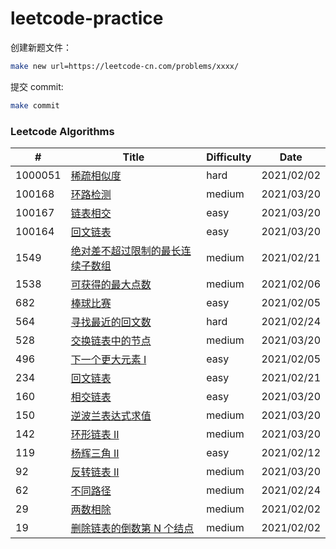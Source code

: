 # leetcode-practice

创建新题文件：
```sh
make new url=https://leetcode-cn.com/problems/xxxx/
```

提交 commit:
```sh
make commit
```

### Leetcode Algorithms

| # | Title | Difficulty | Date |
|---| ----- | ---------- | ---- |
|1000051|[稀疏相似度](./algorithms/1000051-sparse-similarity-lcci.md)|hard|2021/02/02|
|100168|[环路检测](./algorithms/100168-linked-list-cycle-lcci.md)|medium|2021/03/20|
|100167|[链表相交](./algorithms/100167-intersection-of-two-linked-lists-lcci.md)|easy|2021/03/20|
|100164|[回文链表](./algorithms/100164-palindrome-linked-list-lcci.md)|easy|2021/03/20|
|1549|[绝对差不超过限制的最长连续子数组](./algorithms/1549-longest-continuous-subarray-with-absolute-diff-less-than-or-equal-to-limit.md)|medium|2021/02/21|
|1538|[可获得的最大点数](./algorithms/1538-maximum-points-you-can-obtain-from-cards.md)|medium|2021/02/06|
|682|[棒球比赛](./algorithms/682-baseball-game.md)|easy|2021/02/05|
|564|[寻找最近的回文数](./algorithms/564-find-the-closest-palindrome.md)|hard|2021/02/24|
|528|[交换链表中的节点](./algorithms/528-swapping-nodes-in-a-linked-list.md)|medium|2021/03/20|
|496|[下一个更大元素 I](./algorithms/496-next-greater-element-i.md)|easy|2021/02/05|
|234|[回文链表](./algorithms/234-palindrome-linked-list.md)|easy|2021/02/21|
|160|[相交链表](./algorithms/160-intersection-of-two-linked-lists.md)|easy|2021/03/20|
|150|[逆波兰表达式求值](./algorithms/150-evaluate-reverse-polish-notation.md)|medium|2021/03/20|
|142|[环形链表 II](./algorithms/142-linked-list-cycle-ii.md)|medium|2021/03/20|
|119|[杨辉三角 II](./algorithms/119-pascals-triangle-ii.md)|easy|2021/02/12|
|92|[反转链表 II](./algorithms/92-reverse-linked-list-ii.md)|medium|2021/03/20|
|62|[不同路径](./algorithms/62-unique-paths.md)|medium|2021/02/24|
|29|[两数相除](./algorithms/29-divide-two-integers.md)|medium|2021/02/02|
|19|[删除链表的倒数第 N 个结点](./algorithms/19-remove-nth-node-from-end-of-list.md)|medium|2021/02/02|
